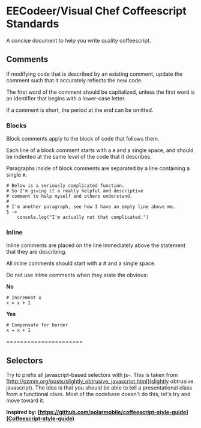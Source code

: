 EECodeer/Visual Chef Coffeescript Standards
======================

A concise document to help you write quality coffeescript.

## Comments

If modifying code that is described by an existing comment, update the comment such that it accurately reflects the new code.

The first word of the comment should be capitalized, unless the first word is an identifier that begins with a lower-case letter.

If a comment is short, the period at the end can be omitted.

### Blocks

Block comments apply to the block of code that follows them.

Each line of a block comment starts with a `#` and a single space, and should be indented at the same level of the code that it describes.

Paragraphs inside of block comments are separated by a line containing a single `#`.

```
# Below is a seriously complicated function.
# So I'm giving it a really helpful and descriptive
# comment to help myself and others understand.
#
# I'm another paragraph, see how I have an empty line above me.
$ ->
    console.log("I'm actually not that complicated.")
```

### Inline

Inline comments are placed on the line immediately above the statement that they are describing.

All inline comments should start with a # and a single space.

Do not use inline comments when they state the obvious:

__No__
```
# Increment x
x = x + 1
```

__Yes__
```
# Compensate for border
x = x + 1
```

======================

## Selectors

Try to prefix all javascript-based selectors with js-. This is taken from [http://ozmm.org/posts/slightly_obtrusive_javascript.html](slightly obtrusive javascript). The idea is that you should be able to tell a presentational class from a functional class. Most of the codebase doesn't do this, let's try and move toward it.

__Inspired by: [https://github.com/polarmobile/coffeescript-style-guide](Coffeescript-style-guide)__
